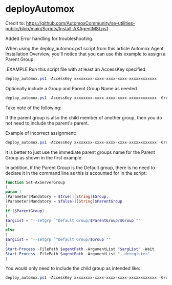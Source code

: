 # deployAutomox
Credit to: https://github.com/AutomoxCommunity/se-utilities-public/blob/main/Scripts/Install-AXAgentMSI.ps1

Added Error handling for troubleshooting.

When using the deploy_automox.ps1 script from this article Automox Agent Installation Overview, you'll notice that you can use this example to assign a Parent Group:

.EXAMPLE
Run this script file with at least an AccessKey specified
```PowerShell
deploy_automox.ps1 -AccessKey xxxxxxxx-xxxx-xxxx-xxxx-xxxxxxxxxxxx
```

Optionally include a Group and Parent Group Name as needed
```PowerShell
deploy_automox.ps1 -AccessKey xxxxxxxx-xxxx-xxxx-xxxx-xxxxxxxxxxxx -GroupName "My Group Name" -ParentGroupName "My Parent Group Name"
```
Take note of the following:

If the parent group is also the child member of another group, then you do not need to include the parent's parent.

Example of incorrect assignment: 
```PowerShell
deploy_automox.ps1 -AccessKey xxxxxxxx-xxxx-xxxx-xxxx-xxxxxxxxxxxx -GroupName "My Group Name" -ParentGroupName "My Parent's Parent Group Name/My Parent Group Name"
```
It is better to just use the immediate parent groups name for the Parent Group as shown in the first example. 

In addition, if the Parent Group is the Default group, there is no need to declare it in the command line as this is accounted for in the script:
```PowerShell
function Set-AxServerGroup
{
param (
[Parameter(Mandatory = $true)][String]$Group,
[Parameter(Mandatory = $false)][String]$ParentGroup
)
if ($ParentGroup)
{
$argList = "--setgrp `"Default Group/$ParentGroup/$Group`""
}
else
{
$argList = "--setgrp `"Default Group/$Group`""
}
Start-Process -FilePath $agentPath -ArgumentList "$argList" -Wait
Start-Process -FilePath $agentPath -ArgumentList "--deregister"
}
```
You would only need to include the child group as intended like:
```PowerShell
deploy_automox.ps1 -AccessKey xxxxxxxx-xxxx-xxxx-xxxx-xxxxxxxxxxxx -GroupName "My Group Name"
```

